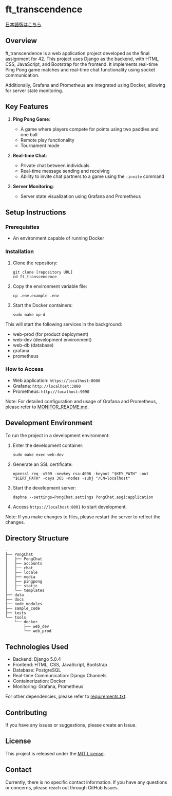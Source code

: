 # ft_transcendence

[日本語版はこちら](./README_ja.md)

## Overview

ft_transcendence is a web application project developed as the final assignment for 42. This project uses Django as the backend, with HTML, CSS, JavaScript, and Bootstrap for the frontend. It implements real-time Ping Pong game matches and real-time chat functionality using socket communication.

Additionally, Grafana and Prometheus are integrated using Docker, allowing for server state monitoring.

## Key Features

1. **Ping Pong Game**:

   - A game where players compete for points using two paddles and one ball
   - Remote play functionality
   - Tournament mode

2. **Real-time Chat**:

   - Private chat between individuals
   - Real-time message sending and receiving
   - Ability to invite chat partners to a game using the `:invite` command

3. **Server Monitoring**:
   - Server state visualization using Grafana and Prometheus

## Setup Instructions

### Prerequisites

- An environment capable of running Docker

### Installation

1. Clone the repository:

   ```
   git clone [repository URL]
   cd ft_transcendence
   ```

2. Copy the environment variable file:

   ```
   cp .env.example .env
   ```

3. Start the Docker containers:
   ```
   sudo make up-d
   ```

This will start the following services in the background:

- web-prod (for product deployment)
- web-dev (development environment)
- web-db (database)
- grafana
- prometheus

### How to Access

- Web application: `https://localhost:8000`
- Grafana: `http://localhost:3000`
- Prometheus: `http://localhost:9090`

Note: For detailed configuration and usage of Grafana and Prometheus, please refer to [MONITOR_README.md](./MONITOR_README.md).

## Development Environment

To run the project in a development environment:

1. Enter the development container:

   ```
   sudo make exec web-dev
   ```

2. Generate an SSL certificate:

   ```
   openssl req -x509 -newkey rsa:4096 -keyout "$KEY_PATH" -out "$CERT_PATH" -days 365 -nodes -subj "/CN=localhost"
   ```

3. Start the development server:

   ```
   daphne --settings=PongChat.settings PongChat.asgi:application
   ```

4. Access `https://localhost:8001` to start development.

Note: If you make changes to files, please restart the server to reflect the changes.

## Directory Structure

```
.
├── PongChat
│   ├── PongChat
│   ├── accounts
│   ├── chat
│   ├── locale
│   ├── media
│   ├── pingpong
│   ├── static
│   └── templates
├── data
├── docs
├── node_modules
├── sample_code
├── tests
└── tools
    └── docker
        ├── web_dev
        └── web_prod
```

## Technologies Used

- Backend: Django 5.0.4
- Frontend: HTML, CSS, JavaScript, Bootstrap
- Database: PostgreSQL
- Real-time Communication: Django Channels
- Containerization: Docker
- Monitoring: Grafana, Prometheus

For other dependencies, please refer to [requirements.txt](./requirements.txt).

## Contributing

If you have any issues or suggestions, please create an Issue.

## License

This project is released under the [MIT License](LICENSE).

## Contact

Currently, there is no specific contact information. If you have any questions or concerns, please reach out through GitHub Issues.
